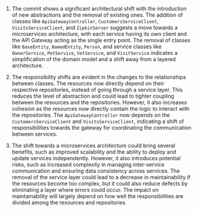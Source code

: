 1) The commit shows a significant architectural shift with the introduction of new abstractions and the removal of existing ones. The addition of classes like `ApiGatewayController`, `CustomersServiceClient`, `VisitsServiceClient`, and `ZipkinServer` suggests a move towards a microservices architecture, with each service having its own client and the API Gateway acting as the single entry point. The removal of classes like `BaseEntity`, `NamedEntity`, `Person`, and service classes like `OwnerService`, `PetService`, `VetService`, and `VisitService` indicates a simplification of the domain model and a shift away from a layered architecture.

2) The responsibility shifts are evident in the changes to the relationships between classes. The resources now directly depend on their respective repositories, instead of going through a service layer. This reduces the level of abstraction and could lead to tighter coupling between the resources and the repositories. However, it also increases cohesion as the resources now directly contain the logic to interact with the repositories. The `ApiGatewayController` now depends on the `CustomersServiceClient` and `VisitsServiceClient`, indicating a shift of responsibilities towards the gateway for coordinating the communication between services.

3) The shift towards a microservices architecture could bring several benefits, such as improved scalability and the ability to deploy and update services independently. However, it also introduces potential risks, such as increased complexity in managing inter-service communication and ensuring data consistency across services. The removal of the service layer could lead to a decrease in maintainability if the resources become too complex, but it could also reduce defects by eliminating a layer where errors could occur. The impact on maintainability will largely depend on how well the responsibilities are divided among the resources and repositories